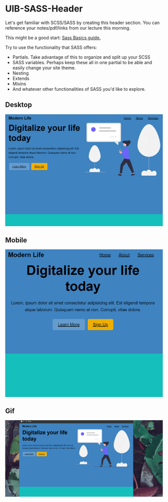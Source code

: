 # UIB-SASS-Header

Let's get familiar with  SCSS/SASS by creating this header section. You can reference your notes/pdf/links from our lecture this morning. 

This might be a good start: [Sass Basics guide. ](https://sass-lang.com/guide)

Try to use the functionality that SASS offers: 
- Partials. Take advantage of this to organize and split up your SCSS
- SASS variables. Perhaps keep these all in one partial to be able and easily change your site theme. 
- Nesting
- Extends
- Mixins
- And whatever other functionalities of SASS you'd like to explore. 


## Desktop
![Desktop](/design/desktop.PNG)

## Mobile
![Mobile](/design/mobile.PNG)

## Gif
![Gif](/design/mockup.gif)
